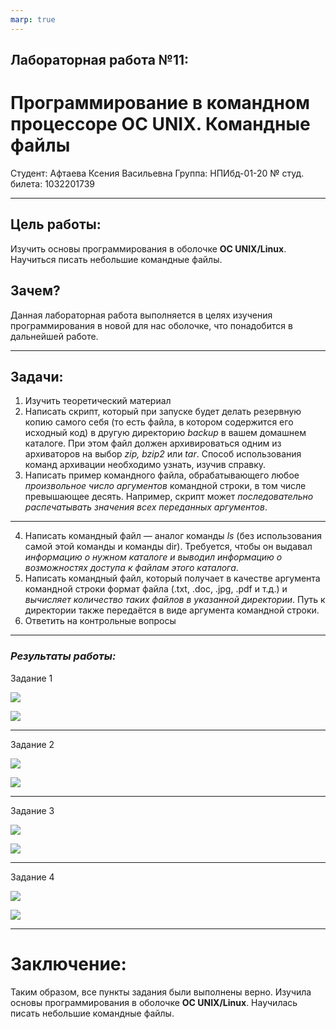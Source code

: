 ```yaml
---
marp: true
---
```


## Лабораторная работа №11:
#  Программирование в командном процессоре ОС UNIX. Командные файлы

Студент: Афтаева Ксения Васильевна
Группа: НПИбд-01-20
№ студ. билета: 1032201739

---

## **Цель работы:**

Изучить основы программирования в оболочке **ОС UNIX/Linux**. Научиться писать небольшие командные файлы.

## **Зачем?**

Данная лабораторная работа выполняется в целях изучения программирования в новой для нас оболочке, что понадобится в дальнейшей работе.

---

## Задачи:

1. Изучить теоретический материал
2. Написать скрипт, который при запуске будет делать резервную копию самого себя (то есть файла, в котором содержится его исходный код) в другую директорию *backup* в вашем домашнем каталоге. При этом файл должен архивироваться одним из архиваторов на выбор *zip, bzip2* или *tar*. Способ использования команд архивации необходимо узнать, изучив справку.
3. Написать пример командного файла, обрабатывающего любое *произвольное число аргументов* командной строки, в том числе превышающее десять. Например, скрипт может *последовательно распечатывать значения всех переданных аргументов*.

---

4. Написать командный файл — аналог команды *ls* (без использования самой этой команды и команды dir). Требуется, чтобы он выдавал *информацию о нужном каталоге и выводил информацию о возможностях доступа к файлам этого каталога*.
5. Написать командный файл, который получает в качестве аргумента командной строки формат файла (.txt, .doc, .jpg, .pdf и т.д.) и *вычисляет количество таких файлов в указанной директории*. Путь к директории также передаётся в виде аргумента командной строки.
6. Ответить на контрольные вопросы

---

### *Результаты работы:*

Задание 1

![](https://sun9-69.userapi.com/impg/l9awGh5jmPo_6SqXzjdZpTP7-311SvUNnkUwBQ/WdIZOstczAg.jpg?size=361x120&quality=96&sign=40eb7b86688426a986ea8b2806add957&type=album)

![](https://sun9-36.userapi.com/impg/0cAZbEboGxj4c3h27sdoVvDKYB4VmpBg3K7URg/ymgxyHGOH1A.jpg?size=358x134&quality=96&sign=bb2a2657a5f33d1d22d70a6e83f529ff&type=album)

---

Задание 2

![](https://sun9-5.userapi.com/impg/QEZyfFg7LvvWD-owBLrQnjkwEcv56eeWiRuJvw/iyRgGhx3j_A.jpg?size=351x113&quality=96&sign=2d69639fdad0d756d23c4750d0f03538&type=album)

![](https://sun9-21.userapi.com/impg/artfSeUQVp58vc8-0VXtziMD6F5MiDwcGCwYRA/YAetMQqsG_Y.jpg?size=349x81&quality=96&sign=5b85fce7a1de9a4a0cb02fcb377f2978&type=album)

---

Задание 3

![](https://sun9-8.userapi.com/impg/LccqtlRq2XQy2n0i6B6c7M52nZn86eLNMRtfmQ/SHxsLCjoylg.jpg?size=347x223&quality=96&sign=ae53c4a005efd540aa86200620c57527&type=album)

![](https://sun9-47.userapi.com/impg/oY4iFVv1riRZLq1-rLL2tWBVHzByDqL6h-HYpg/tU_HPs3nVD0.jpg?size=297x155&quality=96&sign=55dca25b3bb8f3d3764878c01819872c&type=album)

---

Задание 4

![](https://sun9-11.userapi.com/impg/rCKWk59yCSFZWWz0CjaeOiid26Dy2uEGrtaZiQ/Hc9yhsmTQao.jpg?size=333x173&quality=96&sign=5f4714542a39375d4bd1f362f4f60284&type=album)

![](https://sun9-17.userapi.com/impg/X1vO7xa9MA95SnSeIgq5xMFBJE9eEMMjHvrrow/UYKHyuco7Ac.jpg?size=330x99&quality=96&sign=a91284edcd91b2c86d1417f7ebd15a33&type=album)

---

# **Заключение:**

Таким образом, все пункты задания были выполнены верно. Изучила основы программирования в оболочке **ОС UNIX/Linux**. Научилась писать небольшие командные файлы. 
